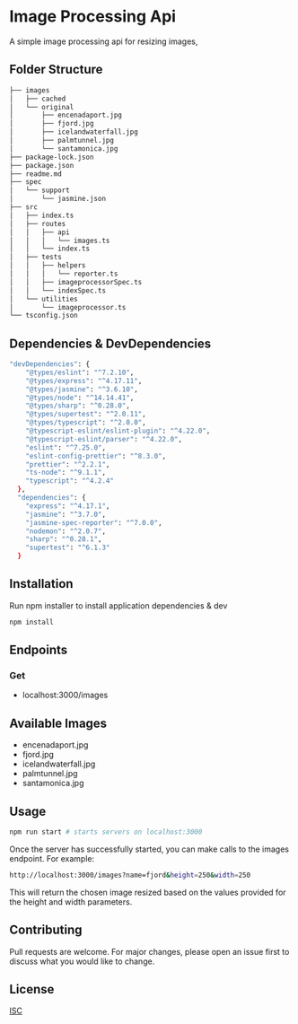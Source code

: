 
# Image Processing Api

A simple image processing api for resizing images,

## Folder Structure

```bash
├── images
│   ├── cached
│   └── original
│       ├── encenadaport.jpg
│       ├── fjord.jpg
│       ├── icelandwaterfall.jpg
│       ├── palmtunnel.jpg
│       └── santamonica.jpg
├── package-lock.json
├── package.json
├── readme.md
├── spec
│   └── support
│       └── jasmine.json
├── src
│   ├── index.ts
│   ├── routes
│   │   ├── api
│   │   │   └── images.ts
│   │   └── index.ts
│   ├── tests
│   │   ├── helpers
│   │   │   └── reporter.ts
│   │   ├── imageprocessorSpec.ts
│   │   └── indexSpec.ts
│   └── utilities
│       └── imageprocessor.ts
└── tsconfig.json
```

## Dependencies & DevDependencies

```bash
"devDependencies": {
    "@types/eslint": "^7.2.10",
    "@types/express": "^4.17.11",
    "@types/jasmine": "^3.6.10",
    "@types/node": "^14.14.41",
    "@types/sharp": "^0.28.0",
    "@types/supertest": "^2.0.11",
    "@types/typescript": "^2.0.0",
    "@typescript-eslint/eslint-plugin": "^4.22.0",
    "@typescript-eslint/parser": "^4.22.0",
    "eslint": "^7.25.0",
    "eslint-config-prettier": "^8.3.0",
    "prettier": "^2.2.1",
    "ts-node": "^9.1.1",
    "typescript": "^4.2.4"
  },
  "dependencies": {
    "express": "^4.17.1",
    "jasmine": "^3.7.0",
    "jasmine-spec-reporter": "^7.0.0",
    "nodemon": "^2.0.7",
    "sharp": "^0.28.1",
    "supertest": "^6.1.3"
  }
```

## Installation

Run npm installer to install application dependencies & dev

```bash
npm install
```

## Endpoints

### Get 
* localhost:3000/images

## Available Images
* encenadaport.jpg
* fjord.jpg
* icelandwaterfall.jpg
* palmtunnel.jpg
* santamonica.jpg

## Usage

```bash
npm run start # starts servers on localhost:3000
```
Once the server has successfully started, you can make calls to the images endpoint. For example:

```bash
http://localhost:3000/images?name=fjord&height=250&width=250
```

This will return the chosen image resized based on the values provided for the height and width parameters.


## Contributing
Pull requests are welcome. For major changes, please open an issue first to discuss what you would like to change.


## License
[ISC](https://opensource.org/licenses/ISC)
